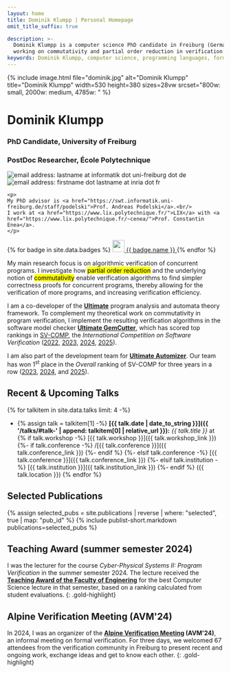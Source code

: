 ```yaml
---
layout: home
title: Dominik Klumpp | Personal Homepage
omit_title_suffix: true

description: >-
  Dominik Klumpp is a computer science PhD candidate in Freiburg (Germany),
  working on commutativity and partial order reduction in verification of concurrent programs.
keywords: Dominik Klumpp, computer science, programming languages, formal methods, verification, commutativity, partial order reduction
---
```


<div id="banner">
  {% include image.html file="dominik.jpg" alt="Dominik Klumpp" title="Dominik Klumpp" width=530 height=380 sizes=28vw srcset="800w: small, 2000w: medium, 4785w: " %}
  <div id="main-info">
    <h1>Dominik Klumpp</h1>
    <h3>PhD Candidate, University of Freiburg</h3>
    <h3>PostDoc Researcher, &Eacute;cole Polytechnique</h3>
    <img alt="email address: lastname at informatik dot uni-freiburg dot de" class="mail" src="{{ '/images/mail_ufr.png' | relative_url }}" /><br/>
    <img alt="email address: firstname dot lastname at inria dot fr" class="mail" src="{{ '/images/mail_inria.png' | relative_url }}" />
    
    <p>
    My PhD advisor is <a href="https://swt.informatik.uni-freiburg.de/staff/podelski">Prof. Andreas Podelski</a>.<br/>
    I work at <a href="https://www.lix.polytechnique.fr/">LIX</a> with <a href="https://www.lix.polytechnique.fr/~cenea/">Prof. Constantin Enea</a>.
    </p>
  </div>
  <script type="application/ld+json">
{
  "@context": "http://schema.org/",
  "@type": "Person",

  "name": "Dominik Klumpp",
  "image": "https://dominik-klumpp.net/images/dominik.jpg",
  "jobTitle": "PhD candidate",
  "url": "https://dominik-klumpp.net",

  "affiliation" : {
    "@type": "CollegeOrUniversity",
    "@id": "https://uni-freiburg.de/",
    "name": "University of Freiburg",
    "address": "Germany"
  },
  "worksFor": {
    "@type": "ResearchOrganization",
    "name": "Chair for Software Engineering",
    "url": "https://swt.informatik.uni-freiburg.de/",
    "parentOrganization": { "@id": "https://uni-freiburg.de/" }
  },
  "colleague": {
    "@type": "Person",
    "familyName": "Podelski",
    "givenName": "Andreas",
    "jobTitle": "Professor",
    "url": "https://swt.informatik.uni-freiburg.de/staff/podelski"
  }
}
  </script>
</div>
<div id="badges">
{% for badge in site.data.badges %}
  <a class="badge" rel="me" target="_blank" href="{{ badge.link }}" title="{{ badge.name }}">
    <img src="{{ '/images/' | append: badge.icon | relative_url }}" width="28" height="28" alt="" />
    <span class="badge-label">{{ badge.name }}</span>
  </a>
{% endfor %}
</div>

My main research focus is on algorithmic verification of concurrent programs.
I investigate how <mark>partial order reduction</mark>
and the underlying notion of <mark>commutativity</mark>
enable verification algorithms to find simpler correctness proofs for concurrent programs,
thereby allowing for the verification of more programs,
and increasing verification efficiency.

I am a co-developer of the [**Ultimate**](https://ultimate-pa.org/) program analysis and automata theory framework.
To complement my theoretical work on commutativity in program verification, I implement the resulting verification algorithms in the software model checker [**Ultimate GemCutter**](https://ultimate-pa.org/?ui=tool&tool=gemcutter),
which has scored top rankings in [SV-COMP](https://sv-comp.sosy-lab.org/), the _International Competition on Software Verification_ ([2022](https://sv-comp.sosy-lab.org/2022/results/results-verified/), [2023](https://sv-comp.sosy-lab.org/2023/results/results-verified/), [2024](https://sv-comp.sosy-lab.org/2024/results/results-verified/), [2025](https://sv-comp.sosy-lab.org/2025/results/results-verified/)).

I am also part of the development team for [**Ultimate Automizer**](https://ultimate-pa.org/?ui=tool&tool=automizer).
Our team has won 1<sup>st</sup> place in the _Overall_ ranking of SV-COMP for three years in a row ([2023](https://sv-comp.sosy-lab.org/2023/results/results-verified/), [2024](https://sv-comp.sosy-lab.org/2024/results/results-verified/), and [2025](https://sv-comp.sosy-lab.org/2023/results/results-verified/)).

## Recent & Upcoming Talks

{% for talkitem in site.data.talks limit: 4 -%}
- {% assign talk = talkitem[1] -%}
  **[{{ talk.date | date_to_string }}]({{ '/talks/#talk-' | append: talkitem[0] | relative_url }}):** _{{ talk.title }}_
  at {% if talk.workshop -%}
    [{{ talk.workshop }}]({{ talk.workshop_link }})
    {%- if talk.conference -%} /[{{ talk.conference }}]({{ talk.conference_link }}) {%- endif %}
  {%- elsif talk.conference -%}
    [{{ talk.conference }}]({{ talk.conference_link }})
  {%- elsif talk.institution -%}
    [{{ talk.institution }}]({{ talk.institution_link }})
  {%- endif %} ({{ talk.location }})
{% endfor %}

## Selected Publications

{% assign selected_pubs = site.publications | reverse | where: "selected", true | map: "pub_id" %}
{% include publist-short.markdown publications=selected_pubs %}

## Teaching Award (summer semester 2024)

I was the lecturer for the course _Cyber-Physical Systems II: Program Verification_ in the summer semester 2024.
The lecture received the [**Teaching Award of the Faculty of Enginering**](https://www.tf.uni-freiburg.de/en/studies-and-teaching/teaching/quality-management-1)
for the best Computer Science lecture in that semester,
based on a ranking calculated from student evaluations.
{: .gold-highlight}

## Alpine Verification Meeting (AVM'24)

In 2024, I was an organizer of the **[Alpine Verification Meeting](https://avm2024.informatik.uni-freiburg.de/) (AVM'24)**,
an informal meeting on formal verification.
For three days, we welcomed 67 attendees from the verification community in Freiburg to present recent and ongoing work, exchange ideas and get to know each other.
{: .gold-highlight}
